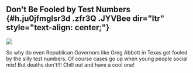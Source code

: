 
Don't Be Fooled by Test Numbers {#h.ju0jfmglsr3d .zfr3Q .JYVBee dir="ltr" style="text-align: center;"}
-------------------------------

[![](https://lh4.googleusercontent.com/yNwQApQ80YYtxPg86cgyccl1hJLtaEs0oTZCNDC036U5f1Y-zIT5lsRJgEI_kJmcS5XpEc8U_VX7WGqBkiBSTar9jbiKaCaGLduAgkIlGvqdw24nGZ4=w1280)](https://www.google.com/url?q=https%3A%2F%2Fredcap.med.usc.edu%2Fsurveys%2F%3Fs%3DJ7KEL4YTKT&sa=D&sntz=1&usg=AFQjCNGgmJPVlIxKzdq9Pd16K5HC0kstRQ)

So why do even Republican Governors like Greg Abbott in Texas get fooled
by the silly test numbers. Of course cases go up when young people
social mix! But deaths don't!!! Chill out and have a cool one!
